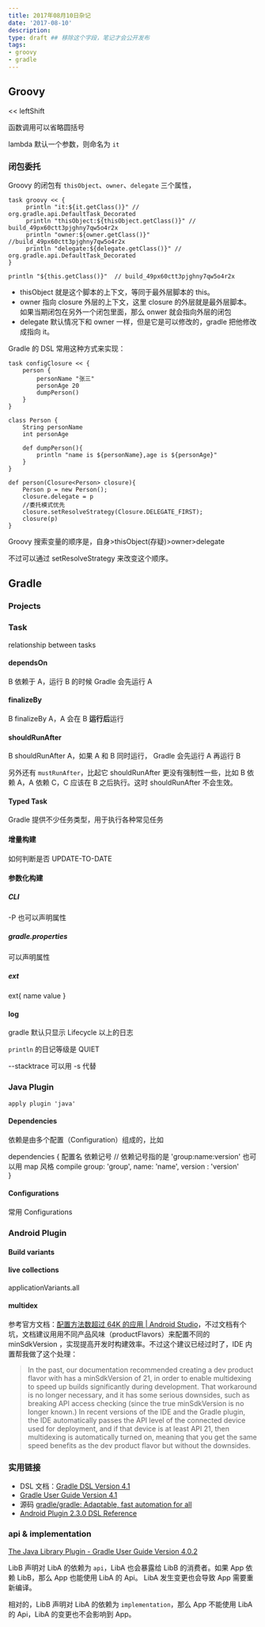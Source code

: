 ```yaml
---
title: 2017年08月10日杂记
date: '2017-08-10'
description:
type: draft ## 移除这个字段，笔记才会公开发布
tags:
- groovy
- gradle
---
```


## Groovy

<< leftShift

函数调用可以省略圆括号

lambda 默认一个参数，则命名为 `it`

### 闭包委托

Groovy 的闭包有 `thisObject`、`owner`、`delegate` 三个属性，


    task groovy << {
         println "it:${it.getClass()}" // org.gradle.api.DefaultTask_Decorated
         println "thisObject:${thisObject.getClass()}" // build_49px60ctt3pjghny7qw5o4r2x
         println "owner:${owner.getClass()}"  //build_49px60ctt3pjghny7qw5o4r2x
         println "delegate:${delegate.getClass()}" // org.gradle.api.DefaultTask_Decorated
    }
    
    println "${this.getClass()}"  // build_49px60ctt3pjghny7qw5o4r2x
    

- thisObject 就是这个脚本的上下文，等同于最外层脚本的 this。
- owner 指向 closure 外层的上下文，这里 closure 的外层就是最外层脚本。如果当期闭包在另外一个闭包里面，那么 onwer 就会指向外层的闭包
- delegate 默认情况下和 owner 一样，但是它是可以修改的，gradle 把他修改成指向 it。

Gradle 的 DSL 常用这种方式来实现：

    task configClosure << {
        person {
            personName "张三"
            personAge 20
            dumpPerson()
        }
    }
       
    class Person {
        String personName
        int personAge
       
        def dumpPerson(){
            println "name is ${personName},age is ${personAge}"
        }
    }
       
    def person(Closure<Person> closure){
        Person p = new Person();
        closure.delegate = p
        //委托模式优先
        closure.setResolveStrategy(Closure.DELEGATE_FIRST);
        closure(p)
    }
    
Groovy 搜索变量的顺序是，自身>thisObject(存疑)>owner>delegate

不过可以通过 setResolveStrategy 来改变这个顺序。


## Gradle 


### Projects


### Task

relationship between tasks

#### dependsOn

 B 依赖于 A，运行 B 的时候 Gradle 会先运行 A
 
#### finalizeBy

B finalizeBy A，A 会在 B **运行后**运行

#### shouldRunAfter

B shouldRunAfter A，如果 A 和 B 同时运行， Gradle 会先运行 A 再运行 B

另外还有 `mustRunAfter`，比起它 shouldRunAfter 更没有强制性一些，比如 B 依赖 A，A 依赖 C，C 应该在 B 之后执行。这时 shouldRunAfter 不会生效。


#### Typed Task

Gradle 提供不少任务类型，用于执行各种常见任务


#### 增量构建

如何判断是否 UPDATE-TO-DATE

#### 参数化构建

##### CLI

-P 也可以声明属性

##### gradle.properties

可以声明属性

##### ext

ext{
  name value
}

#### log

gradle 默认只显示 Lifecycle 以上的日志

`println` 的日记等级是 QUIET


--stacktrace 可以用 -s 代替


### Java Plugin

    apply plugin 'java'
    
#### Dependencies

依赖是由多个配置（Configuration）组成的，比如

dependencies {
   配置名 依赖记号
   // 依赖记号指的是 'group:name:version'
   也可以用 map 风格
   compile group: 'group', name: 'name', version : 'version'   
}



#### Configurations


常用 Configurations


    
### Android Plugin

#### Build variants


#### live collections

applicationVariants.all



#### multidex

参考官方文档：[配置方法数超过 64K 的应用 \| Android Studio](https://developer.android.com/studio/build/multidex.html)，不过文档有个坑，文档建议用用不同产品风味（productFlavors）来配置不同的 minSdkVersion ，实现提高开发时构建效率。不过这个建议已经过时了，IDE 内置帮我做了这个处理：


> In the past, our documentation recommended creating a dev product flavor with has a minSdkVersion of 21, in order to enable multidexing to speed up builds significantly during development.  That workaround is no longer necessary, and it has some serious downsides, such as breaking API access checking (since the true minSdkVersion is no longer known.)  In recent versions of the IDE and the Gradle plugin, the IDE automatically passes the API level of the connected device used for deployment, and if that device is at least API 21, then multidexing is automatically turned on, meaning that you get the same speed benefits as the dev product flavor but without the downsides.


### 实用链接


- DSL 文档：[Gradle DSL Version 4.1](https://docs.gradle.org/current/dsl/index.html)
- [Gradle User Guide Version 4.1](https://docs.gradle.org/current/userguide/userguide.html)
- 源码 [gradle/gradle: Adaptable, fast automation for all](https://github.com/gradle/gradle)
- [Android Plugin 2.3.0 DSL Reference](https://google.github.io/android-gradle-dsl/current/)


### api & implementation

[The Java Library Plugin - Gradle User Guide Version 4.0.2](https://docs.gradle.org/current/userguide/java_library_plugin.html)

LibB 声明对 LibA 的依赖为 `api`，LibA 也会暴露给 LibB 的消费者。如果 App 依赖 LibB，那么 App 也能使用 LibA 的 Api。 LibA 发生变更也会导致 App 需要重新编译。

相对的，LibB 声明对 LibA 的依赖为 `implementation`，那么 App 不能使用 LibA 的 Api，LibA 的变更也不会影响到 App。
